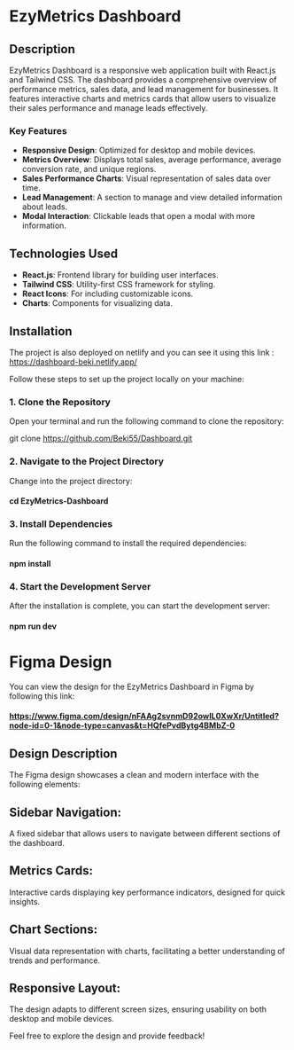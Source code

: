# EzyMetrics Dashboard

## Description

EzyMetrics Dashboard is a responsive web application built with React.js and Tailwind CSS. The dashboard provides a comprehensive overview of performance metrics, sales data, and lead management for businesses. It features interactive charts and metrics cards that allow users to visualize their sales performance and manage leads effectively.

### Key Features

- **Responsive Design**: Optimized for desktop and mobile devices.
- **Metrics Overview**: Displays total sales, average performance, average conversion rate, and unique regions.
- **Sales Performance Charts**: Visual representation of sales data over time.
- **Lead Management**: A section to manage and view detailed information about leads.
- **Modal Interaction**: Clickable leads that open a modal with more information.

## Technologies Used

- **React.js**: Frontend library for building user interfaces.
- **Tailwind CSS**: Utility-first CSS framework for styling.
- **React Icons**: For including customizable icons.
- **Charts**: Components for visualizing data.

## Installation

The project is also deployed on netlify and you can see it using this link : https://dashboard-beki.netlify.app/

Follow these steps to set up the project locally on your machine:

### 1. Clone the Repository

Open your terminal and run the following command to clone the repository:

git clone https://github.com/Beki55/Dashboard.git

### 2. Navigate to the Project Directory

Change into the project directory:

#### cd EzyMetrics-Dashboard

### 3. Install Dependencies

Run the following command to install the required dependencies:

#### npm install

### 4. Start the Development Server

After the installation is complete, you can start the development server:

#### npm run dev

# Figma Design

You can view the design for the EzyMetrics Dashboard in Figma by following this link:

#### https://www.figma.com/design/nFAAg2svnmD92owlL0XwXr/Untitled?node-id=0-1&node-type=canvas&t=HQfePvdBytg4BMbZ-0

## Design Description

The Figma design showcases a clean and modern interface with the following elements:

## Sidebar Navigation:

A fixed sidebar that allows users to navigate between different sections of the dashboard.

## Metrics Cards:

Interactive cards displaying key performance indicators, designed for quick insights.

## Chart Sections:

Visual data representation with charts, facilitating a better understanding of trends and performance.

## Responsive Layout:

The design adapts to different screen sizes, ensuring usability on both desktop and mobile devices.

Feel free to explore the design and provide feedback!
